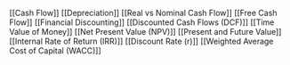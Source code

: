 [[Cash Flow]]
[[Depreciation]]
[[Real vs Nominal Cash Flow]]
[[Free Cash Flow]]
[[Financial Discounting]]
[[Discounted Cash Flows (DCF)]]
[[Time Value of Money]]
[[Net Present Value (NPV)]]
[[Present and Future Value]]
[[Internal Rate of Return (IRR)]]
[[Discount Rate (r)]]
[[Weighted Average Cost of Capital (WACC)]]